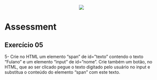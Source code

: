 <p align="center">
    <img src="https://www.infnet.edu.br/infnet/wp-content/themes/infnet.homepage//assets/img/LogoInfnetRodape.png"/>
</p>

# Assessment

## Exercício 05

5-	Crie no HTML um elemento “span” de id=”texto” contendo o texto “Fulano” e um elemento “input” de id=”nome”. Crie também um botão, no HTML, que ao ser clicado pegue o texto digitado pelo usuário no input e substitua o conteúdo do elemento “span” com este texto.
  